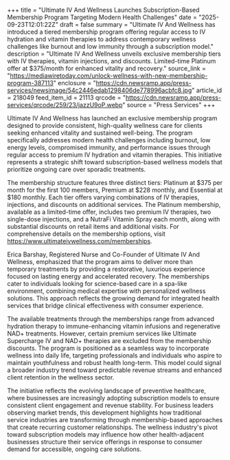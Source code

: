 +++
title = "Ultimate IV And Wellness Launches Subscription-Based Membership Program Targeting Modern Health Challenges"
date = "2025-09-23T12:01:22Z"
draft = false
summary = "Ultimate IV And Wellness has introduced a tiered membership program offering regular access to IV hydration and vitamin therapies to address contemporary wellness challenges like burnout and low immunity through a subscription model."
description = "Ultimate IV And Wellness unveils exclusive membership tiers with IV therapies, vitamin injections, and discounts. Limited-time Platinum offer at $375/month for enhanced vitality and recovery."
source_link = "https://mediawiretoday.com/unlock-wellness-with-new-membership-program-387113"
enclosure = "https://cdn.newsramp.app/press-services/newsimage/54c2446edab1298406de778996acbfc8.jpg"
article_id = 218049
feed_item_id = 21113
qrcode = "https://cdn.newsramp.app/press-services/qrcode/259/23/jazzU9oP.webp"
source = "Press Services"
+++

<p>Ultimate IV And Wellness has launched an exclusive membership program designed to provide consistent, high-quality wellness care for clients seeking enhanced vitality and sustained well-being. The program specifically addresses modern health challenges including burnout, low energy levels, compromised immunity, and performance issues through regular access to premium IV hydration and vitamin therapies. This initiative represents a strategic shift toward subscription-based wellness models that prioritize ongoing care over sporadic treatments.</p><p>The membership structure features three distinct tiers: Platinum at $375 per month for the first 100 members, Premium at $228 monthly, and Essential at $180 monthly. Each tier offers varying combinations of IV therapies, injections, and discounts on additional services. The Platinum membership, available as a limited-time offer, includes two premium IV therapies, two single-dose injections, and a NutraFi Vitamin Spray each month, along with substantial discounts on retail items and additional visits. For comprehensive details on the membership options, visit <a href="https://www.ultimateivwellness.com/memberships" rel="nofollow" target="_blank">https://www.ultimateivwellness.com/memberships</a>.</p><p>Erica Barshay, Registered Nurse and Co-Founder of Ultimate IV And Wellness, emphasized that the program aims to deliver more than temporary treatments by providing a restorative, luxurious experience focused on lasting energy and accelerated recovery. The memberships cater to individuals looking for science-based care in a spa-like environment, combining medical expertise with personalized wellness solutions. This approach reflects the growing demand for integrated health services that bridge clinical effectiveness with consumer experience.</p><p>The available treatments through the memberships range from advanced hydration therapy to immune-enhancing vitamin infusions and regenerative NAD+ treatments. However, certain premium services like Ultimate Supercharge IV and NAD+ therapies are excluded from the membership discounts. The program is positioned as a seamless way to incorporate wellness into daily life, targeting professionals and individuals who aspire to maintain youthfulness and robust health long-term. This model could signal a broader industry trend toward predictable revenue streams and enhanced client retention in the wellness sector.</p><p>The initiative reflects the evolving landscape of preventive healthcare, where businesses are increasingly adopting subscription models to ensure consistent client engagement and revenue stability. For business leaders observing market trends, this development highlights how traditional service industries are transforming through membership-based approaches that create recurring customer relationships. The wellness industry's pivot toward subscription models may influence how other health-adjacent businesses structure their service offerings in response to consumer demand for accessible, ongoing care solutions.</p>